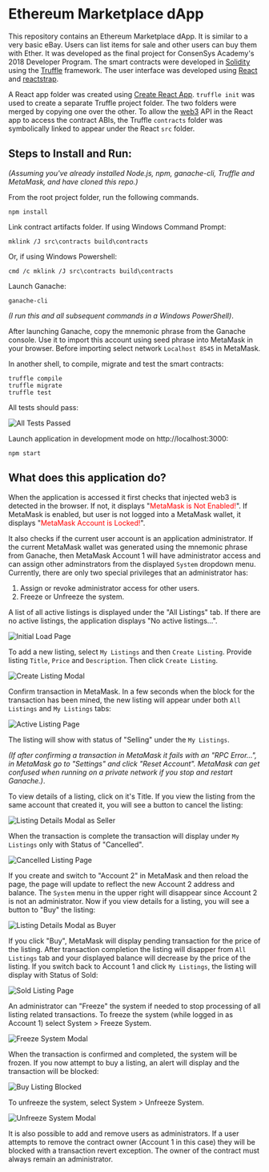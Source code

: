 # Ethereum Marketplace dApp

This repository contains an Ethereum Marketplace dApp. It is similar to a very basic eBay.  Users can list items for sale and other users can buy them with Ether.  It was developed as the final project for ConsenSys Academy's 2018 Developer Program.  The smart contracts were developed in [Solidity](https://solidity.readthedocs.io/en/v0.4.24/) using the [Truffle](https://github.com/trufflesuite/truffle) framework.  The user interface was developed using [React](https://reactjs.org/) and [reactstrap](https://reactstrap.github.io/).

A React app folder was created using [Create React App](https://github.com/facebookincubator/create-react-app).  `truffle init` was used to create a separate Truffle project folder.  The two folders were merged by copying one over the other.  To allow the [web3](https://github.com/ethereum/wiki/wiki/JavaScript-API) API in the React app to access the contract ABIs, the Truffle `contracts` folder was symbolically linked to appear under the React `src` folder.

## Steps to Install and Run:
*(Assuming you've already installed Node.js, npm, ganache-cli, Truffle and MetaMask, and have cloned this repo.)*<p>
From the root project folder, run the following commands.
```
npm install
```
Link contract artifacts folder.  If using Windows Command Prompt:
```
mklink /J src\contracts build\contracts 
```
Or, if using Windows Powershell:
```
cmd /c mklink /J src\contracts build\contracts
```
Launch Ganache:
```
ganache-cli
```
*(I run this and all subsequent commands in a Windows PowerShell)*.

After launching Ganache, copy the mnemonic phrase from the Ganache console. Use it to import this account using seed phrase into MetaMask in your browser.  Before importing select network ```Localhost 8545``` in MetaMask.

In another shell, to compile, migrate and test the smart contracts:
```
truffle compile
truffle migrate
truffle test
```
All tests should pass:

![All Tests Passed](images/AllTestsPassed.jpg)

Launch application in development mode on http://localhost:3000:
```
npm start
```
## What does this application do?
When the application is accessed it first checks that injected web3 is detected in the browser.  If not, it displays "<span style="color:red">MetaMask is Not Enabled!</span>".  If MetaMask is enabled, but user is not logged into a MetaMask wallet, it displays "<span style="color:red">MetaMask Account is Locked!</span>". 

It also checks if the current user account is an application administrator.  If the current MetaMask wallet was generated using the mnemonic phrase from Ganache, then MetaMask Account 1 will have administrator access and can assign other adminstrators from the displayed ```System``` dropdown menu.  Currently, there are only two special privileges that an administrator has:
1. Assign or revoke administrator access for other users.
2. Freeze or Unfreeze the system.

A list of all active listings is displayed under the "All Listings" tab.  If there are no active listings, the application displays "No active listings...".

![Initial Load Page](images/InitialLoadPage.jpg)

To add a new listing, select ```My Listings``` and then ```Create Listing```. Provide listing ```Title```, ```Price``` and ```Description```.  Then click ```Create Listing```.

![Create Listing Modal](images/CreateListingModal.jpg)

Confirm transaction in MetaMask.  In a few seconds when the block for the transaction has been mined, the new listing will appear under both ```All Listings``` and ```My Listings``` tabs:

![Active Listing Page](images/ActiveListingPage.jpg)

The listing will show with status of "Selling" under the ```My Listings```.

*(If after confirming a transaction in MetaMask it fails with an "RPC Error...", in MetaMask go to "Settings" and click "Reset Account". MetaMask can get confused when running on a private network if you stop and restart Ganache.)*.

To view details of a listing, click on it's Title.  If you view the listing from the same account that created it, you will see a button to cancel the listing:

![Listing Details Modal as Seller](images/ListingDetailsModalAsSeller.jpg)

When the transaction is complete the transaction will display under ```My Listings``` only with Status of "Cancelled".

![Cancelled Listing Page](images/CancelledListingPage.jpg)

If you create and switch to "Account 2" in MetaMask and then reload the page, the page will update to reflect the new Account 2 address and balance. The ```System``` menu in the upper right will disappear since Account 2 is not an administrator. Now if you view details for a listing, you will see a button to "Buy" the listing:

![Listing Details Modal as Buyer](images/ListingDetailsModalAsBuyer.jpg)

If you click "Buy", MetaMask will display pending transaction for the price of the listing.  After transaction completion the listing will disapper from ```All Listings``` tab and your displayed balance will decrease by the price of the listing.  If you switch back to Account 1 and click ```My Listings```, the listing will display with Status of Sold:

![Sold Listing Page](images/SoldListingPage.jpg)

An administrator can "Freeze" the system if needed to stop processing of all listing related transactions.  To freeze the system (while logged in as Account 1) select System > Freeze System.

![Freeze System Modal](images/FreezeSystemModal.jpg)

When the transaction is confirmed and completed, the system will be frozen.  If you now attempt to buy a listing, an alert will display and the transaction will be blocked:

![Buy Listing Blocked](images/BuyListingBlocked.jpg)

To unfreeze the system, select System > Unfreeze System. 

![Unfreeze System Modal](images/UnFreezeSystemModal.jpg)

It is also possible to add and remove users as administrators.  If a user attempts to remove the contract owner (Account 1 in this case) they will be blocked with a transaction revert exception.  The owner of the contract must always remain an administrator.